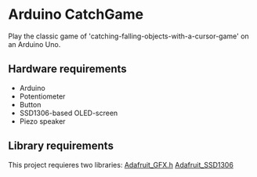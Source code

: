 # Arduino CatchGame
Play the classic game of 'catching-falling-objects-with-a-cursor-game' on an Arduino Uno.

## Hardware requirements
* Arduino
* Potentiometer
* Button
* SSD1306-based OLED-screen
* Piezo speaker

## Library requirements
This project requieres two libraries:
[Adafruit_GFX.h](https://github.com/adafruit/Adafruit-GFX-Library)
[Adafruit_SSD1306](https://github.com/adafruit/Adafruit_SSD1306)